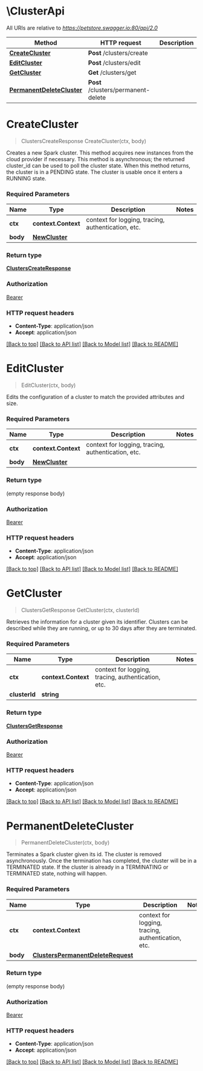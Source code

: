 # \ClusterApi

All URIs are relative to *https://petstore.swagger.io:80/api/2.0*

Method | HTTP request | Description
------------- | ------------- | -------------
[**CreateCluster**](ClusterApi.md#CreateCluster) | **Post** /clusters/create | 
[**EditCluster**](ClusterApi.md#EditCluster) | **Post** /clusters/edit | 
[**GetCluster**](ClusterApi.md#GetCluster) | **Get** /clusters/get | 
[**PermanentDeleteCluster**](ClusterApi.md#PermanentDeleteCluster) | **Post** /clusters/permanent-delete | 


# **CreateCluster**
> ClustersCreateResponse CreateCluster(ctx, body)


Creates a new Spark cluster. This method acquires new instances from the cloud provider if necessary. This method is asynchronous; the returned cluster_id can be used to poll the cluster state. When this method returns, the cluster is in a PENDING state. The cluster is usable once it enters a RUNNING state.

### Required Parameters

Name | Type | Description  | Notes
------------- | ------------- | ------------- | -------------
 **ctx** | **context.Context** | context for logging, tracing, authentication, etc.
  **body** | [**NewCluster**](NewCluster.md)|  | 

### Return type

[**ClustersCreateResponse**](ClustersCreateResponse.md)

### Authorization

[Bearer](../README.md#Bearer)

### HTTP request headers

 - **Content-Type**: application/json
 - **Accept**: application/json

[[Back to top]](#) [[Back to API list]](../README.md#documentation-for-api-endpoints) [[Back to Model list]](../README.md#documentation-for-models) [[Back to README]](../README.md)

# **EditCluster**
> EditCluster(ctx, body)


Edits the configuration of a cluster to match the provided attributes and size.

### Required Parameters

Name | Type | Description  | Notes
------------- | ------------- | ------------- | -------------
 **ctx** | **context.Context** | context for logging, tracing, authentication, etc.
  **body** | [**NewCluster**](NewCluster.md)|  | 

### Return type

 (empty response body)

### Authorization

[Bearer](../README.md#Bearer)

### HTTP request headers

 - **Content-Type**: application/json
 - **Accept**: application/json

[[Back to top]](#) [[Back to API list]](../README.md#documentation-for-api-endpoints) [[Back to Model list]](../README.md#documentation-for-models) [[Back to README]](../README.md)

# **GetCluster**
> ClustersGetResponse GetCluster(ctx, clusterId)


Retrieves the information for a cluster given its identifier. Clusters can be described while they are running, or up to 30 days after they are terminated.

### Required Parameters

Name | Type | Description  | Notes
------------- | ------------- | ------------- | -------------
 **ctx** | **context.Context** | context for logging, tracing, authentication, etc.
  **clusterId** | **string**|  | 

### Return type

[**ClustersGetResponse**](ClustersGetResponse.md)

### Authorization

[Bearer](../README.md#Bearer)

### HTTP request headers

 - **Content-Type**: application/json
 - **Accept**: application/json

[[Back to top]](#) [[Back to API list]](../README.md#documentation-for-api-endpoints) [[Back to Model list]](../README.md#documentation-for-models) [[Back to README]](../README.md)

# **PermanentDeleteCluster**
> PermanentDeleteCluster(ctx, body)


Terminates a Spark cluster given its id. The cluster is removed asynchronously. Once the termination has completed, the cluster will be in a TERMINATED state. If the cluster is already in a TERMINATING or TERMINATED state, nothing will happen.

### Required Parameters

Name | Type | Description  | Notes
------------- | ------------- | ------------- | -------------
 **ctx** | **context.Context** | context for logging, tracing, authentication, etc.
  **body** | [**ClustersPermanentDeleteRequest**](ClustersPermanentDeleteRequest.md)|  | 

### Return type

 (empty response body)

### Authorization

[Bearer](../README.md#Bearer)

### HTTP request headers

 - **Content-Type**: application/json
 - **Accept**: application/json

[[Back to top]](#) [[Back to API list]](../README.md#documentation-for-api-endpoints) [[Back to Model list]](../README.md#documentation-for-models) [[Back to README]](../README.md)

